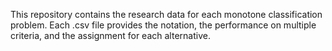 This repository contains the research data for each monotone classification problem. Each .csv file provides the notation, the performance on multiple criteria, and the assignment for each alternative.
